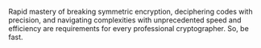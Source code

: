 Rapid mastery of breaking symmetric encryption, deciphering codes with precision, and navigating complexities with unprecedented speed and efficiency are requirements for every professional cryptographer. So, be fast.
